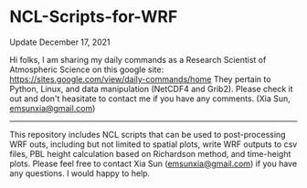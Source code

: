 # NCL-Scripts-for-WRF
Update December 17, 2021

Hi folks, I am sharing my daily commands as a Research Scientist of Atmospheric Science on this google site: https://sites.google.com/view/daily-commands/home 
They pertain to Python, Linux, and data manipulation (NetCDF4 and Grib2). Please check it out and don't heasitate to contact me if you have any comments. (Xia Sun, emsunxia@gmail.com)

-----------------------------
This repository includes NCL scripts that can be used to post-processing WRF outs, including but not limited to spatial plots, write WRF outputs to csv files, PBL height calculation based on Richardson method, and time-height plots. Please feel free to contact Xia Sun (emsunxia@gmail.com) if you have any questions. I would happy to help.
